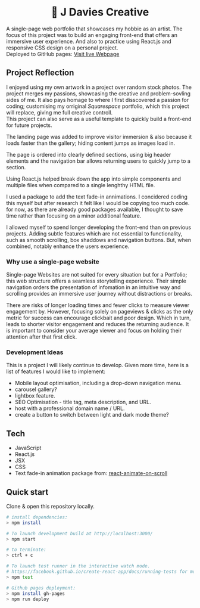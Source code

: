 <h1 align="center">🎨 J Davies Creative</h1>

A single-page web portfolio that showcases my hobbie as an artist. The focus of this project was to build an engaging front-end that offers an immersive user experience. And also to practice using React.js and responsive CSS design on a personal project.  
Deployed to GitHub pages: [Visit live Webpage](https://joshdavies.github.io/jdaviescreative/)  

## Project Reflection
I enjoyed using my own artwork in a project over random stock photos. The project merges my passions, showcasing the creative and problem-sovling sides of me. It also pays homage to where I first disscovered a passion for coding; customising my orriginal *Squarespace* portfolio, which this project will replace, giving me full creative controll.  
This project can also serve as a useful template to quickly build a front-end for future projects.

The landing page was added to improve visitor immersion & also because it loads faster than the gallery; hiding content jumps as images load in.

The page is ordered into clearly defined sections, using big header elements and the navigation bar allows returning users to quickly jump to a section.

Using React.js helped break down the app into simple components and multiple files when compared to a single lenghthy HTML file.

I used a package to add the text fade-in annimations. I concidered coding this myself but after research it felt like I would be copying too much code. for now, as there are already good packages available, I thought to save time rather than focusing on a minor additional feature.

I allowed myself to spend longer developing the front-end than on previous projects. Adding subtle features which are not essential to functionality, such as smooth scrolling, box shaddows and navigation buttons. But, when combined, notably enhance the users experience.

### Why use a single-page website
Single-page Websites are not suited for every situation but for a Portfolio; this web structure offers a seamless storytelling experience. Their simple navigation orders the presentation of infomation in an intuitive way and scrolling provides an immersive user journey without distractions or breaks.
  
There are risks of longer loading times and fewer clicks to measure viewer engagement by. However, focusing solely on pageviews & clicks as the only metric for success can encourage clickbait and poor design. Which in turn, leads to shorter visitor engagement and reduces the returning audience. It is important to consider your average viewer and focus on holding their attention after that first click.

### Development Ideas
This is a project I will likely continue to develop. Given more time, here is a list of features I would like to implement:  
- Mobile layout optimisation, including a drop-down navigation menu.
- carousel gallery?
- lightbox feature.
- SEO Optimisation - title tag, meta description, and URL.  
- host with a professional domain name / URL.  
- create a button to switch between light and dark mode theme?

## Tech
- JavaScript
- React.js
- JSX
- CSS
- Text fade-in animation package from: [react-animate-on-scroll](https://www.npmjs.com/package/react-animate-on-scroll)  

## Quick start
Clone & open this repository locally.

```bash
# install dependencies:
> npm install

# To launch development build at http://localhost:3000/
> npm start

# to terminate:
> ctrl + c

# To launch test runner in the interactive watch mode.  
# https://facebook.github.io/create-react-app/docs/running-tests for more information.
> npm test

# Github pages deployment:
> npm install gh-pages
> npm run deploy
```

